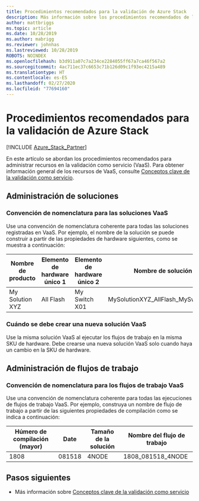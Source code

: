 ```yaml
---
title: Procedimientos recomendados para la validación de Azure Stack
description: Más información sobre los procedimientos recomendados de la validación como servicio.
author: mattbriggs
ms.topic: article
ms.date: 10/28/2019
ms.author: mabrigg
ms.reviewer: johnhas
ms.lastreviewed: 10/28/2019
ROBOTS: NOINDEX
ms.openlocfilehash: b3d911a07c7a234ce2284055ff67a7ca46f567a2
ms.sourcegitcommit: 4ac711ec37c6653c71b126d09c1f93ec4215a489
ms.translationtype: HT
ms.contentlocale: es-ES
ms.lasthandoff: 02/27/2020
ms.locfileid: "77694160"
---
```

# <a name="azure-stack-validation-best-practices"></a>Procedimientos recomendados para la validación de Azure Stack

[!INCLUDE [Azure_Stack_Partner](./includes/azure-stack-partner-appliesto.md)]

En este artículo se abordan los procedimientos recomendados para administrar recursos en la validación como servicio (VaaS). Para obtener información general de los recursos de VaaS, consulte [Conceptos clave de la validación como servicio](azure-stack-vaas-key-concepts.md).

## <a name="solution-management"></a>Administración de soluciones

### <a name="naming-convention-for-vaas-solutions"></a>Convención de nomenclatura para las soluciones VaaS

Use una convención de nomenclatura coherente para todas las soluciones registradas en VaaS. Por ejemplo, el nombre de la solución se puede construir a partir de las propiedades de hardware siguientes, como se muestra a continuación:

|Nombre de producto | Elemento de hardware único 1 | Elemento de hardware único 2 | Nombre de solución
|---|---|---|---|
My Solution XYZ |  All Flash | My Switch X01 | MySolutionXYZ_AllFlash_MySwitchX01

### <a name="when-to-create-a-new-vaas-solution"></a>Cuándo se debe crear una nueva solución VaaS

Use la misma solución VaaS al ejecutar los flujos de trabajo en la misma SKU de hardware. Debe crearse una nueva solución VaaS solo cuando haya un cambio en la SKU de hardware.

## <a name="workflow-management"></a>Administración de flujos de trabajo

### <a name="naming-convention-for-vaas-workflows"></a>Convención de nomenclatura para los flujos de trabajo VaaS

Use una convención de nomenclatura coherente para todas las ejecuciones de flujos de trabajo VaaS. Por ejemplo, construya un nombre de flujo de trabajo a partir de las siguientes propiedades de compilación como se indica a continuación:

|Húmero de compilación (mayor) | Date | Tamaño de la solución | Nombre del flujo de trabajo
|---|---|---| ---|
1808 | 081518 | 4NODE | 1808_081518_4NODE

## <a name="next-steps"></a>Pasos siguientes

- Más información sobre [Conceptos clave de la validación como servicio](azure-stack-vaas-key-concepts.md)
